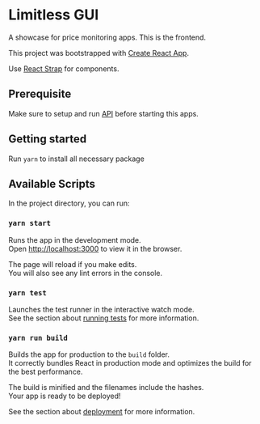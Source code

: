 # Limitless GUI

A showcase for price monitoring apps. This is the frontend. 

This project was bootstrapped with [Create React App](https://github.com/facebook/create-react-app).

Use [React Strap](https://reactstrap.github.io/) for components.

## Prerequisite

Make sure to setup and run [API](https://github.com/glenn-pratama/limitless-api) before starting this apps.

## Getting started

Run `yarn` to install all necessary package

## Available Scripts

In the project directory, you can run:

### `yarn start`

Runs the app in the development mode.<br>
Open [http://localhost:3000](http://localhost:3000) to view it in the browser.

The page will reload if you make edits.<br>
You will also see any lint errors in the console.

### `yarn test`

Launches the test runner in the interactive watch mode.<br>
See the section about [running tests](https://facebook.github.io/create-react-app/docs/running-tests) for more information.

### `yarn run build`

Builds the app for production to the `build` folder.<br>
It correctly bundles React in production mode and optimizes the build for the best performance.

The build is minified and the filenames include the hashes.<br>
Your app is ready to be deployed!

See the section about [deployment](https://facebook.github.io/create-react-app/docs/deployment) for more information.
